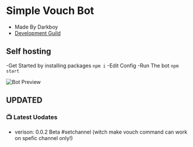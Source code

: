 # Simple Vouch Bot
- Made By Darkboy
- [Development Guild](https://discord.gg/6gzkUNq)



## Self hosting
-Get Started by installing packages
``npm i``
-Edit Config 
-Run The bot
``npm start``


<img src="https://image.prntscr.com/image/nIRukAujR9G4JDQmBoBNMQ.png" alt="Bot Preview">



## UPDATED

### 📺 Latest Uodates
- verison: 0.0.2 Beta
#setchannel (witch make vouch command can work on spefic channel only!)
